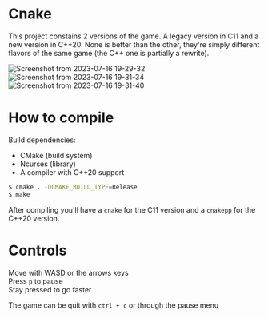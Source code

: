 # Cnake
This project constains 2 versions of the game.
A legacy version in C11 and a new version in C++20. 
None is better than the other, they're simply different flavors of the same game (the C++ one is partially a rewrite).

![Screenshot from 2023-07-16 19-29-32](https://github.com/RaphGL/Cnake/assets/28673457/80bd075e-de33-4295-a3b1-85b0acc48cfc)
![Screenshot from 2023-07-16 19-31-34](https://github.com/RaphGL/Cnake/assets/28673457/72ff51a2-4be2-4632-966a-bdcec8c4a575)
![Screenshot from 2023-07-16 19-31-40](https://github.com/RaphGL/Cnake/assets/28673457/9dbb33ab-66bb-4e54-8ac0-65a3904341ad)

# How to compile
Build dependencies:
- CMake (build system)
- Ncurses (library)
- A compiler with C++20 support

```sh
$ cmake . -DCMAKE_BUILD_TYPE=Release
$ make
```

After compiling you'll have a `cnake` for the C11 version and a `cnakepp` for the C++20 version.

# Controls
Move with WASD or the arrows keys  
Press `p` to pause  
Stay pressed to go faster  

The game can be quit with `ctrl + c` or through the pause menu
